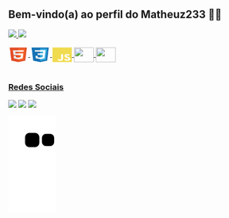 ## Bem-vindo(a) ao perfil do Matheuz233 🧙‍♂

 <div>
   <a href="https://github.com/Matheuz233">
   <img height="180em" src="https://github-readme-stats.vercel.app/api?username=Matheuz233&show_icons=true&theme=radical&include_all_commits=true&count_private=true"/>
   <img height="180em" src="https://github-readme-stats.vercel.app/api/top-langs/?username=Matheuz233&layout=compact&langs_count=6&theme=radical"/>

</div>
<div style="display: inline_block"><br>
  <img align="center" alt="HTML" height="30" width="40" src="https://raw.githubusercontent.com/devicons/devicon/master/icons/html5/html5-original.svg">
  <img align="center" alt="CSS" height="30" width="40" src="https://raw.githubusercontent.com/devicons/devicon/master/icons/css3/css3-original.svg">
  <img align="center" alt="Js" height="30" width="40" src="https://raw.githubusercontent.com/devicons/devicon/master/icons/javascript/javascript-plain.svg">
  <img src="https://cdn.jsdelivr.net/gh/devicons/devicon/icons/java/java-original.svg" align="center" height="30" width="40"/>
  <img src="https://cdn.jsdelivr.net/gh/devicons/devicon/icons/mysql/mysql-plain.svg" align="center" height="30" width="40" />
</div>
 
 <br>
 
  ### Redes Sociais
 
<div> 
  <a href="https://instagram.com/matheusaugus233" target="_blank"><img src="https://img.shields.io/badge/-Instagram-%23E4405F?style=for-the-badge&logo=instagram&logoColor=white" target="_blank"></a>
  <a href = "mailto:augustomatheus233@gmail.com"><img src="https://img.shields.io/badge/-Gmail-%23333?style=for-the-badge&logo=gmail&logoColor=white" target="_blank"></a>
  <a href="https://www.linkedin.com/in/matheus-augusto-9aa846251/" target="_blank"><img src="https://img.shields.io/badge/-LinkedIn-%230077B5?style=for-the-badge&logo=linkedin&logoColor=white" target="_blank"></a> 
 
  ![Snake animation](https://github.com/Matheuz233/Matheuz233/blob/output/github-contribution-grid-snake.svg)

</div>
